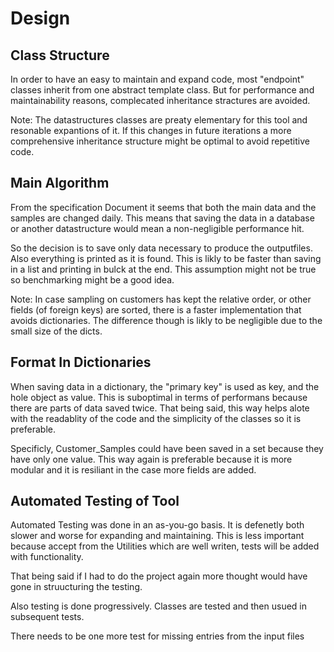 # Design

<h2> Class Structure </h2>

In order to have an easy to maintain and expand code, most "endpoint" classes inherit from one abstract template class. But for performance and maintainability reasons, complecated inheritance stractures are avoided.

Note: The datastructures classes are preaty elementary for this tool and resonable expantions of it. If this changes in future iterations a more comprehensive inheritance structure might be optimal to avoid repetitive code.

<h2> Main Algorithm </h2>

From the specification Document it seems that both the main data and the samples are changed daily. This means that saving the data in a database or another datastructure would mean a non-negligible performance hit. 

So the decision is to save only data necessary to produce the outputfiles. Also everything is printed as it is found. This is likly to be faster than saving in a list and printing in bulck at the end. This assumption might not be true so benchmarking might be a good idea.

Note: In case sampling on customers has kept the relative order, or other fields (of foreign keys) are sorted, there is a faster implementation that avoids dictionaries. The difference though is likly to be negligible due to the small size of the dicts.

<h2> Format In Dictionaries </h2>

When saving data in a dictionary, the "primary key" is used as key, and the hole object as value. This is suboptimal in terms of performans because there are parts of data saved twice. That being said, this way helps alote with the readablity of the code and the simplicity of the classes so it is preferable.

Specificly, Customer_Samples could have been saved in a set because they have only one value. This way again is preferable because it is more modular and it is resiliant in the case more fields are added.

<h2> Automated Testing of Tool </h2>

Automated Testing was done in an as-you-go basis. It is defenetly both slower and worse for expanding and maintaining. This is less important because accept from the Utilities which are well writen, tests will be added with functionality. 

That being said if I had to do the project again more thought would have gone in struucturing the testing.

Also testing is done progressively. Classes are tested and then usued in subsequent tests.

There needs to be one more test for missing entries from the input files